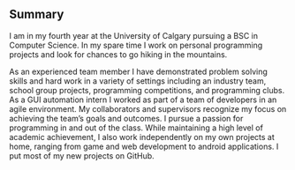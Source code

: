 ## Summary

I am in my fourth year at the University of Calgary pursuing a BSC in Computer Science. In my spare time I work on personal programming projects and look for chances to go hiking in the mountains.

As an experienced team member I have demonstrated problem solving skills and hard work in a variety of settings including an industry team, school group projects, programming competitions, and programming clubs. As a GUI automation intern I worked as part of a team of developers in an agile environment. My collaborators and supervisors recognize my focus on achieving the team’s goals and outcomes. I pursue a passion for programming in and out of the class. While maintaining a high level of academic achievement, I also work independently on my own projects at home, ranging from game and web development to android applications. I put most of my new projects on GitHub.
